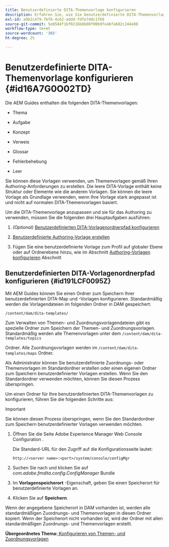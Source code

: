```yaml
---
title: Benutzerdefinierte DITA-Themenvorlage konfigurieren
description: Erfahren Sie, wie Sie benutzerdefinierte DITA-Themenvorlagen konfigurieren
exl-id: a9b2c479-7bf6-4c62-addd-fdfe74dc1f69
source-git-commit: 5e0584f1bf0216b8b00f00b9fe46fa682c244e08
workflow-type: tm+mt
source-wordcount: '365'
ht-degree: 2%

---
```


# Benutzerdefinierte DITA-Themenvorlage konfigurieren {#id16A7G0O02TD}

Die AEM Guides enthalten die folgenden DITA-Themenvorlagen:

- Thema

- Aufgabe

- Konzept

- Verweis

- Glossar

- Fehlerbehebung

- Leer


Sie können diese Vorlagen verwenden, um Themenvorlagen gemäß Ihren Authoring-Anforderungen zu erstellen. Die leere DITA-Vorlage enthält keine Struktur oder Elemente wie die anderen Vorlagen. Sie können die leere Vorlage als Grundlage verwenden, wenn Ihre Vorlage stark angepasst ist und nicht auf normalen DITA-Themenvorlagen basiert.

Um die DITA-Themenvorlage anzupassen und sie für das Authoring zu verwenden, müssen Sie die folgenden drei Hauptaufgaben ausführen:

1. *\(Optional\)* [Benutzerdefinierten DITA-Vorlagenordnerpfad konfigurieren](#id191LCF0095Z)

1. [Benutzerdefinierte Authoring-Vorlage erstellen](conf-folder-level.md#id1917D0EG0HJ)

1. Fügen Sie eine benutzerdefinierte Vorlage zum Profil auf globaler Ebene oder auf Ordnerebene hinzu, wie im Abschnitt [Authoring-Vorlagen konfigurieren](conf-folder-level.md#id1889D0IL0Y4) Abschnitt


## Benutzerdefinierten DITA-Vorlagenordnerpfad konfigurieren {#id191LCF0095Z}

Mit AEM Guides können Sie einen Ordner zum Speichern Ihrer benutzerdefinierten DITA-Map und -Vorlagen konfigurieren. Standardmäßig werden die Vorlagendateien im folgenden Ordner in DAM gespeichert:

`/content/dam/dita-templates/`

Zum Verwalten von Themen- und Zuordnungsvorlagendateien gibt es spezielle Ordner zum Speichern der Themen- und Zuordnungsvorlagen. Standardmäßig werden alle Themenvorlagen unter dem `/content/dam/dita-templates/topics`

Ordner. Alle Zuordnungsvorlagen werden im `/content/dam/dita-templates/maps` Ordner.

Als Administrator können Sie benutzerdefinierte Zuordnungs- oder Themenvorlagen im Standardordner erstellen oder einen eigenen Ordner zum Speichern benutzerdefinierter Vorlagen erstellen. Wenn Sie den Standardordner verwenden möchten, können Sie diesen Prozess überspringen.

Um einen Ordner für Ihre benutzerdefinierten DITA-Themenvorlagen zu konfigurieren, führen Sie die folgenden Schritte aus:

>[!IMPORTANT]
>
> Sie können diesen Prozess überspringen, wenn Sie den Standardordner zum Speichern benutzerdefinierter Vorlagen verwenden möchten.

1. Öffnen Sie die Seite Adobe Experience Manager Web Console Configuration .

   Die Standard-URL für den Zugriff auf die Konfigurationsseite lautet:

   ```http
   http://<server name>:<port>/system/console/configMgr
   ```

1. Suchen Sie nach und klicken Sie auf *com.adobe.fmdita.config.ConfigManager* Bundle

1. Im **Vorlagenspeicherort** -Eigenschaft, geben Sie einen Speicherort für benutzerdefinierte Vorlagen an.

1. Klicken Sie auf **Speichern**.


Wenn der angegebene Speicherort in DAM vorhanden ist, werden alle standardmäßigen Zuordnungs- und Themenvorlagen in diesen Ordner kopiert. Wenn der Speicherort nicht vorhanden ist, wird der Ordner mit allen standardmäßigen Zuordnungs- und Themenvorlagen erstellt.

**Übergeordnetes Thema:**[ Konfigurieren von Themen- und Zuordnungsvorlagen](conf-template-tags.md)
